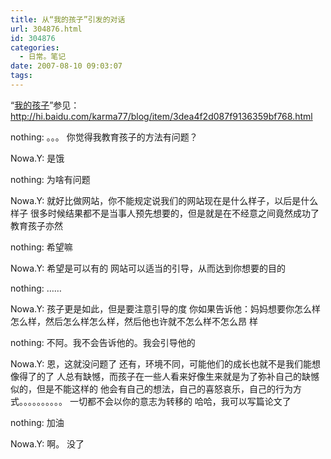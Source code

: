 ```yaml
---
title: 从“我的孩子”引发的对话
url: 304876.html
id: 304876
categories:
  - 日常。笔记
date: 2007-08-10 09:03:07
tags:
---
```


“[我的孩子](http://hi.baidu.com/karma77/blog/item/3dea4f2d087f9136359bf768.html)”参见：http://hi.baidu.com/karma77/blog/item/3dea4f2d087f9136359bf768.html

nothing: 。。。
你觉得我教育孩子的方法有问题？

Nowa.Y: 是饿

nothing: 为啥有问题

Nowa.Y: 就好比做网站，你不能规定说我们的网站现在是什么样子，以后是什么样子
很多时候结果都不是当事人预先想要的，但是就是在不经意之间竟然成功了
教育孩子亦然

nothing: 希望嘛

Nowa.Y: 希望是可以有的
网站可以适当的引导，从而达到你想要的目的

nothing: ……

Nowa.Y: 孩子更是如此，但是要注意引导的度
你如果告诉他：妈妈想要你怎么样怎么样，然后怎么样怎么样，然后他也许就不怎么样不怎么昂
样

nothing: 不阿。我不会告诉他的。我会引导他的

Nowa.Y: 恩，这就没问题了
还有，环境不同，可能他们的成长也就不是我们能想像得了的了
人总有缺憾，而孩子在一些人看来好像生来就是为了弥补自己的缺憾似的，但是不能这样的
他会有自己的想法，自己的喜怒哀乐，自己的行为方式。。。。。。。。。。
一切都不会以你的意志为转移的
哈哈，我可以写篇论文了

nothing: 加油

Nowa.Y: 啊。
没了